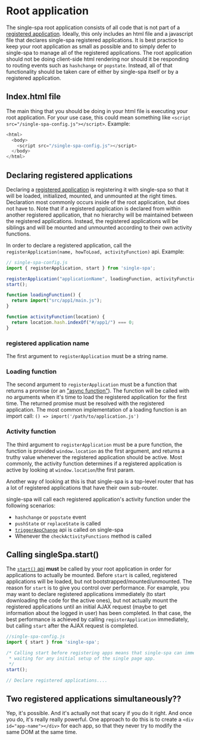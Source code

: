 # Root application
The single-spa root application consists of all code that is not part of a
[registered application](/docs/applications.md). Ideally, this only includes an html file
and a javascript file that declares single-spa registered applications. It is best practice to keep your
root application as small as possible and to simply defer to single-spa to manage
all of the registered applications. The root application should not be doing client-side html
rendering nor should it be responding to routing events such as `hashchange` or `popstate`.
Instead, all of that functionality should be taken care of either by single-spa itself or by
a registered application.

## Index.html file
The main thing that you should be doing in your html file is executing your root application. For your
use case, this could mean something like `<script src="/single-spa-config.js"></script>`.
Example:
```js
<html>
  <body>
    <script src="/single-spa-config.js"></script>
  </body>
</html>
```

## Declaring registered applications

Declaring a [registered application](/docs/applications.md) is registering it with single-spa so that it will be loaded,
initialized, mounted, and unmounted at the right times. Declaration most commonly occurs inside of the root application, but
does not have to. Note that if a registered application is declared from within another registered application, that no hierarchy
will be maintained between the registered applications. Instead, the registered applications will be siblings and will be mounted
and unmounted according to their own activity functions.

In order to declare a registered application, call the `registerApplication(name, howToLoad, activityFunction)` api. Example:

```js
// single-spa-config.js
import { registerApplication, start } from 'single-spa';

registerApplication("applicationName", loadingFunction, activityFunction);
start();

function loadingFunction() {
  return import("src/app1/main.js");
}

function activityFunction(location) {
  return location.hash.indexOf("#/app1/") === 0;
}
```

### registered application name
The first argument to `registerApplication` must be a string name.

### Loading function
The second argument to `registerApplication` must be a function that returns a promise (or an ["async function"](https://ponyfoo.com/articles/understanding-javascript-async-await)).
The function will be called with no arguments when it's time to load the registered application for the first time. The returned
promise must be resolved with the registered application. The most common implementation of a loading function is an import call:
`() => import('/path/to/application.js')`

### Activity function
The third argument to `registerApplication` must be a pure function, the function is provided `window.location` as the first argument, and returns a truthy
value whenever the registered application should be active. Most commonly, the activity function determines if a registered application
is active by looking at `window.location`/the first param.

Another way of looking at this is that single-spa is a top-level router that has a lot of registered applications that have their own sub-router.

single-spa will call each registered application's activity function under the following scenarios:
- `hashchange` or `popstate` event
- `pushState` or `replaceState` is called
- [`triggerAppChange`](/docs/single-spa-api.md#triggerappchange) api is called on single-spa
- Whenever the `checkActivityFunctions` method is called

## Calling singleSpa.start()
The [`start()` api](/docs/single-spa-api.md#start) **must** be called by your root application in order for 
applications to actually be mounted. Before `start` is called, registered applications will be loaded, but not bootstrapped/mounted/unmounted.
The reason for `start` is to give you control over performance. For example, you may want to declare registered applications
immediately (to start downloading the code for the active ones), but not actually mount the registered applications
until an initial AJAX request (maybe to get information about the logged in user) has been completed. In that case,
the best performance is achieved by calling `registerApplication` immediately, but calling `start` after
the AJAX request is completed.

```js
//single-spa-config.js
import { start } from 'single-spa';

/* Calling start before registering apps means that single-spa can immediately mount apps, without
 * waiting for any initial setup of the single page app.
 */
start();

// Declare registered applications....
```

## Two registered applications simultaneously??
Yep, it's possible. And it's actually not that scary if you do it right. And once you do,
it's really really powerful. One approach to do this is to create a `<div id="app-name"></div>` for each app,
so that they never try to modify the same DOM at the same time.
